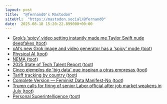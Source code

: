 ```yaml
---
layout: post
title:  "@fernand0's Mastodon"
siteUrl:  "https://mastodon.social/@fernand0"
date:  2025-08-18 15:20:22.899000+00:00
---
```

*  [Grok’s ‘spicy’ video setting instantly made me Taylor Swift nude deepfakes ](https://www.theverge.com/report/718975/xai-grok-imagine-taylor-swifty-deepfake-nude) ([toot](https://mastodon.social/@fernand0/115050441795169432))
*  [xAI’s new Grok image and video generator has a ‘spicy’ mode ](https://www.theverge.com/news/718795/xai-grok-imagine-video-generator-spicy-mod) ([toot](https://mastodon.social/@fernand0/115050305226829695))
*  [Physical AI   ](https://www.adlittle.com/en/insights/viewpoints/physical-ai) ([toot](https://mastodon.social/@fernand0/115049501334796066))
*  [NEMA ](https://www.flickr.com/photos/fernand0/54710440552) ([toot](https://mastodon.social/@fernand0/115049366972536904))
*  [2025 State of Tech Talent Report ](https://www.linuxfoundation.org/research/open-source-jobs-report-202) ([toot](https://mastodon.social/@fernand0/115049310710390429))
*  [Cinco ejemplos de 'big data' que inspiran a otras empresas ](https://www.bbva.com/es/innovacion/ejemplos-reales-uso-big-data) ([toot](https://mastodon.social/@fernand0/115048956791474140))
*  [Tariff tracking by country ](https://flowingdata.com/2025/08/01/tariff-tracking-by-country) ([toot](https://mastodon.social/@fernand0/115048894969345155))
*  [Complete Version — Feminist Data Manifest-No ](https://www.manifestno.com/hom) ([toot](https://mastodon.social/@fernand0/115047146286542742))
*  [Trump calls for firing of senior Labor official after job market weakens in July  ](https://www.npr.org/2025/08/01/nx-s1-5488807/jobs-employment-labor-trump-tariffs) ([toot](https://mastodon.social/@fernand0/115045310467494385))
*  [Personal Superintelligence ](https://www.meta.com/superintelligence) ([toot](https://mastodon.social/@fernand0/115045085049551205))
